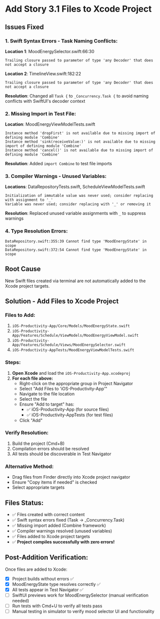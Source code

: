 # Add Story 3.1 Files to Xcode Project

## Issues Fixed
### 1. Swift Syntax Errors - Task Naming Conflicts:
**Location 1**: MoodEnergySelector.swift:66:30
```
Trailing closure passed to parameter of type 'any Decoder' that does not accept a closure
```

**Location 2**: TimelineView.swift:182:22
```
Trailing closure passed to parameter of type 'any Decoder' that does not accept a closure
```

**Resolution**: Changed all `Task {` to `_Concurrency.Task {` to avoid naming conflicts with SwiftUI's decoder context

### 2. Missing Import in Test File:
**Location**: MoodEnergyViewModelTests.swift
```
Instance method 'dropFirst' is not available due to missing import of defining module 'Combine'
Instance method 'sink(receiveValue:)' is not available due to missing import of defining module 'Combine'
Instance method 'cancel()' is not available due to missing import of defining module 'Combine'
```

**Resolution**: Added `import Combine` to test file imports

### 3. Compiler Warnings - Unused Variables:
**Locations**: DataRepositoryTests.swift, ScheduleViewModelTests.swift
```
Initialization of immutable value was never used; consider replacing with assignment to '_'
Variable was never used; consider replacing with '_' or removing it
```

**Resolution**: Replaced unused variable assignments with `_` to suppress warnings

### 4. Type Resolution Errors:
```
DataRepository.swift:355:39 Cannot find type 'MoodEnergyState' in scope
DataRepository.swift:372:54 Cannot find type 'MoodEnergyState' in scope
```

## Root Cause
New Swift files created via terminal are not automatically added to the Xcode project targets.

## Solution - Add Files to Xcode Project

### Files to Add:
1. `iOS-Productivity-App/Core/Models/MoodEnergyState.swift`
2. `iOS-Productivity-App/Features/Schedule/ViewModels/MoodEnergyViewModel.swift`  
3. `iOS-Productivity-App/Features/Schedule/Views/MoodEnergySelector.swift`
4. `iOS-Productivity-AppTests/MoodEnergyViewModelTests.swift`

### Steps:
1. **Open Xcode** and load the `iOS-Productivity-App.xcodeproj`
2. **For each file above:**
   - Right-click on the appropriate group in Project Navigator
   - Select "Add Files to 'iOS-Productivity-App'"
   - Navigate to the file location
   - Select the file
   - Ensure "Add to target" has:
     - ✅ iOS-Productivity-App (for source files)
     - ✅ iOS-Productivity-AppTests (for test files)
   - Click "Add"

### Verify Resolution:
1. Build the project (Cmd+B)
2. Compilation errors should be resolved
3. All tests should be discoverable in Test Navigator

### Alternative Method:
- Drag files from Finder directly into Xcode project navigator
- Ensure "Copy items if needed" is checked
- Select appropriate targets

## Files Status:
- ✅ Files created with correct content
- ✅ Swift syntax errors fixed (Task -> _Concurrency.Task)
- ✅ Missing import added (Combine framework)
- ✅ Compiler warnings resolved (unused variables)
- ✅ Files added to Xcode project targets
- ✅ **Project compiles successfully with zero errors!**

## Post-Addition Verification:
Once files are added to Xcode:
- [x] Project builds without errors ✅
- [x] MoodEnergyState type resolves correctly ✅
- [x] All tests appear in Test Navigator ✅
- [ ] SwiftUI previews work for MoodEnergySelector (manual verification needed)
- [ ] Run tests with Cmd+U to verify all tests pass
- [ ] Manual testing in simulator to verify mood selector UI and functionality